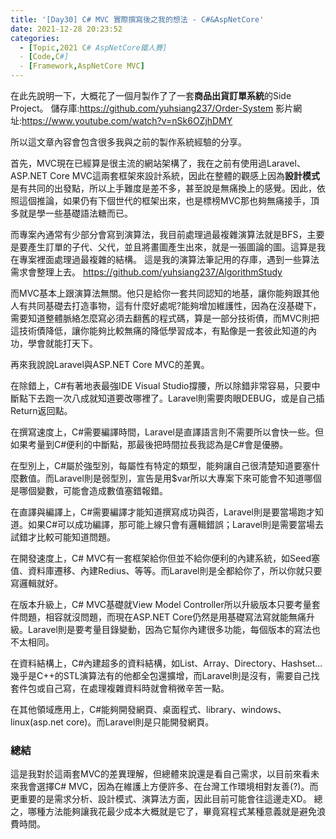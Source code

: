 ```yaml
---
title: '[Day30] C# MVC 實際撰寫後之我的想法 - C#&AspNetCore'
date: 2021-12-28 20:23:52
categories:  
  - [Topic,2021 C# AspNetCore鐵人賽]
  - [Code,C#]
  - [Framework,AspNetCore MVC]
---
```

在此先說明一下，大概花了一個月製作了了一套**商品出貨訂單系統**的Side Project。
儲存庫:https://github.com/yuhsiang237/Order-System
影片網址:https://www.youtube.com/watch?v=nSk6OZjhDMY

所以這文章內容會包含很多我與之前的製作系統經驗的分享。

首先，MVC現在已經算是很主流的網站架構了，我在之前有使用過Laravel、ASP.NET Core MVC這兩套框架來設計系統，因此在整體的觀感上因為**設計模式**是有共同的出發點，所以上手難度是差不多，甚至說是無痛換上的感覺。因此，依照這個推論，如果仍有下個世代的框架出來，也是標榜MVC那也夠無痛接手，頂多就是學一些基礎語法糖而已。

而專案內通常有少部分會寫到演算法，我目前處理過最複雜演算法就是BFS，主要是要產生訂單的子代、父代，並且將畫圖產生出來，就是一張圖論的圖。這算是我在專案裡面處理過最複雜的結構。
這是我的演算法筆記用的存庫，遇到一些算法需求會整理上去。
https://github.com/yuhsiang237/AlgorithmStudy

而MVC基本上跟演算法無關。他只是給你一套共同認知的地基，讓你能夠跟其他人有共同基礎去打造事物，這有什麼好處呢?能夠增加維護性，因為在沒基礎下，需要知道整體脈絡怎麼寫必須去翻舊的程式碼，算是一部分技術債，而MVC則把這技術債降低，讓你能夠比較無痛的降低學習成本，有點像是一套彼此知道的內功，學會就能打天下。

再來我說說Laravel與ASP.NET Core MVC的差異。

在除錯上，C#有著地表最強IDE Visual Studio撐腰，所以除錯非常容易，只要中斷點下去跑一次八成就知道要改哪裡了。Laravel則需要肉眼DEBUG，或是自己插Return返回點。

在撰寫速度上，C#需要編譯時間，Laravel是直譯語言則不需要所以會快一些。但如果考量到C#便利的中斷點，那最後把時間拉長我認為是C#會是優勝。

在型別上，C#屬於強型別，每屬性有特定的類型，能夠讓自己很清楚知道要塞什麼數值。而Laravel則是弱型別，宣告是用$var所以大專案下來可能會不知道哪個是哪個變數，可能會造成數值塞錯報錯。

在直譯與編譯上，C#需要編譯才能知道撰寫成功與否，Laravel則是要當場跑才知道。如果C#可以成功編譯，那可能上線只會有邏輯錯誤；Laravel則是需要當場去試錯才比較可能知道問題。

在開發速度上，C# MVC有一套框架給你但並不給你便利的內建系統，如Seed塞值、資料庫遷移、內建Redius、等等。而Laravel則是全都給你了，所以你就只要寫邏輯就好。

在版本升級上，C# MVC基礎就View Model Controller所以升級版本只要考量套件問題，相容就沒問題，而現在ASP.NET Core仍然是用基礎寫法寫就能無痛升級。Laravel則是要考量目錄變動，因為它幫你內建很多功能，每個版本的寫法也不太相同。

在資料結構上，C#內建超多的資料結構，如List、Array、Directory、Hashset...幾乎是C++的STL演算法有的他都全包還擴增，而Laravel則是沒有，需要自己找套件包或自己寫，在處理複雜資料時就會稍微辛苦一點。

在其他領域應用上，C#能夠開發網頁、桌面程式、library、windows、linux(asp.net core)。而Laravel則是只能開發網頁。

### 總結
這是我對於這兩套MVC的差異理解，但總體來說還是看自己需求，以目前來看未來我會選擇C# MVC，因為在維護上方便許多、在台灣工作環境相對友善(?)。而更重要的是需求分析、設計模式、演算法方面，因此目前可能會往這邊走XD。
總之，哪種方法能夠讓我花最少成本大概就是它了，畢竟寫程式某種意義就是避免浪費時間。



